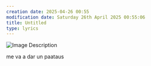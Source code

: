 ```yaml
---
creation date: 2025-04-26 00:55
modification date: Saturday 26th April 2025 00:55:06
title: Untitled
type: lyrics
---
```


![Image Description](/darthpedro-obsidian/images/Pasted%20image%2020250426005916.png)

me va a dar un paataus